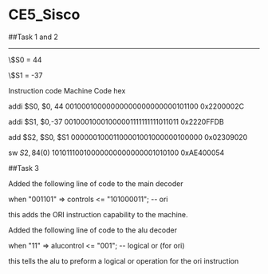 CE5_Sisco
=========

##Task 1 and 2

------------
\\$S0 = 44


\\$S1 = -37


Instruction code        Machine Code                            hex



addi $S0, $0, 44        00100010000000000000000000101100     0x2200002C


addi $S1, $0,-37        00100010001000001111111111011011     0x2220FFDB


add  $S2, $S0, $S1      00000010001100001001000000100000     0x02309020


sw   $S2, 84($0)        10101110010000000000000001010100     0xAE400054


##Task 3

Added the following line of code to the main decoder 


when "001101" => controls <= "101000011"; -- ori


this adds the ORI instruction capability to the machine.


Added the following line of code to the alu decoder


when "11" => alucontrol <= "001"; -- logical or (for ori)


this tells the alu to preform a logical or operation for the ori instruction
